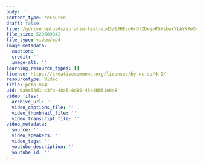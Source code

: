 ```yaml
---
body: ''
content_type: resource
draft: false
file: /gdrive_uploads/ibrahim-test-vid3/1JHEsq6rOfZDejvR5YsbwkYLAYK7eGWNZ/peta.mp4
file_size: 520609842
file_type: video/mp4
image_metadata:
  caption: ''
  credit: ''
  image-alt: ''
learning_resource_types: []
license: https://creativecommons.org/licenses/by-nc-sa/4.0/
resourcetype: Video
title: peta.mp4
uid: 9a0e54d1-c3fb-48a5-8d86-45e1bb51e0a8
video_files:
  archive_url: ''
  video_captions_file: ''
  video_thumbnail_file: ''
  video_transcript_file: ''
video_metadata:
  source: ''
  video_speakers: ''
  video_tags: ''
  youtube_description: ''
  youtube_id: ''
---
```

